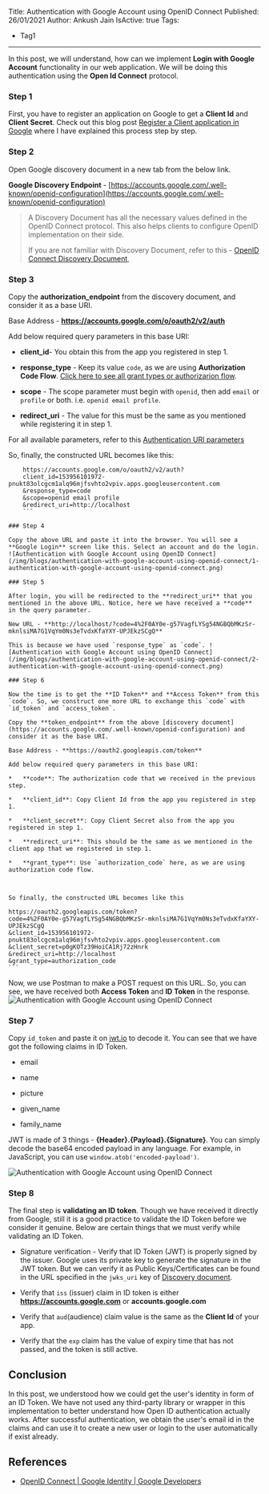 Title: Authentication with Google Account using OpenID Connect
Published: 26/01/2021
Author: Ankush Jain
IsActive: true
Tags:
  - Tag1
---
In this post, we will understand, how can we implement **Login with Google Account** functionality in our web application. We will be doing this authentication using the **Open Id Connect** protocol.

### Step 1

First, you have to register an application on Google to get a **Client Id** and **Client Secret**. Check out this blog post [Register a Client application in Google](https://coderjony.com/blogs/register-a-client-application-in-google-to-access-google-apis-via-oauth-20/) where I have explained this process step by step. 

### Step 2

Open Google discovery document in a new tab from the below link.

**Google Discovery Endpoint** - [https://accounts.google.com/.well-known/openid-configuration](https://accounts.google.com/.well-known/openid-configuration)

> A Discovery Document has all the necessary values defined in the OpenID Connect protocol. This also helps clients to configure OpenID implementation on their side.
> 
>  If you are not familiar with Discovery Document, refer to this - [OpenID Connect Discovery Document](https://janrain-education-center.knowledgeowl.com/home/the-hosted-login-discovery-document),

### Step 3

Copy the **authorization_endpoint** from the discovery document, and consider it as a base URI.

Base Address - **https://accounts.google.com/o/oauth2/v2/auth**

Add below required query parameters in this base URI:

*   **client_id**- You obtain this from the app you registered in step 1.

*   **response_type** - Keep its value `code`, as we are using **Authorization Code Flow**. [Click here to see all grant types or authorizarion flow](https://auth0.com/docs/applications/application-grant-types#spec-conforming-grants).

*   **scope** - The scope parameter must begin with `openid`, then add `email` or `profile` or both. i.e. `openid email profile`.

*   **redirect_uri** - The value for this must be the same as you mentioned while registering it in step 1.



For all available parameters, refer to this [Authentication URI parameters](https://developers.google.com/identity/protocols/oauth2/openid-connect#authenticationuriparameters)

So, finally, the constructed URL becomes like this:

```
    https://accounts.google.com/o/oauth2/v2/auth?
    client_id=153956101972-pnukt83olcgcm1alq96mjfsvhto2vpiv.apps.googleusercontent.com
    &response_type=code
    &scope=openid email profile
    &redirect_uri=http://localhost
    ```

### Step 4

Copy the above URL and paste it into the browser. You will see a **Google Login** screen like this. Select an account and do the login. ![Authentication with Google Account using OpenID Connect](/img/blogs/authentication-with-google-account-using-openid-connect/1-authentication-with-google-account-using-openid-connect.png)

### Step 5

After login, you will be redirected to the **redirect_uri** that you mentioned in the above URL. Notice, here we have received a **code** in the query parameter. 

New URL - **http://localhost/?code=4%2F0AY0e-g57VagfLYSg54NGBQbMKzSr-mknlsiMA7G1VqYm0Ns3eTvdxKfaYXY-UPJEkzSCgQ**

This is because we have used `response_type` as `code`. ![Authentication with Google Account using OpenID Connect](/img/blogs/authentication-with-google-account-using-openid-connect/2-authentication-with-google-account-using-openid-connect.png)

### Step 6

Now the time is to get the **ID Token** and **Access Token** from this `code`. So, we construct one more URL to exchange this `code` with `id_token` and `access_token`.

Copy the **token_endpoint** from the above [discovery document](https://accounts.google.com/.well-known/openid-configuration) and consider it as the base URI. 

Base Address - **https://oauth2.googleapis.com/token**

Add below required query parameters in this base URI:

*   **code**: The authorization code that we received in the previous step.

*   **client_id**: Copy Client Id from the app you registered in step 1.

*   **client_secret**: Copy Client Secret also from the app you registered in step 1.

*   **redirect_uri**: This should be the same as we mentioned in the client app that we registered in step 1.

*   **grant_type**: Use `authorization_code` here, as we are using authorization code flow.



So finally, the constructed URL becomes like this

```
    https://oauth2.googleapis.com/token?
    code=4%2F0AY0e-g57VagfLYSg54NGBQbMKzSr-mknlsiMA7G1VqYm0Ns3eTvdxKfaYXY-UPJEkzSCgQ
    &client_id=153956101972-pnukt83olcgcm1alq96mjfsvhto2vpiv.apps.googleusercontent.com
    &client_secret=p0gKOTz39HoiCA1Rj72zHnrk
    &redirect_uri=http://localhost
    &grant_type=authorization_code
    ```

Now, we use Postman to make a POST request on this URL. So, you can see, we have received both **Access Token** and **ID Token** in the response. ![Authentication with Google Account using OpenID Connect](/img/blogs/authentication-with-google-account-using-openid-connect/3-authentication-with-google-account-using-openid-connect.png)

### Step 7

Copy `id_token` and paste it on [jwt.io](https://jwt.io/) to decode it. You can see that we have got the following claims in ID Token. 

*   email

*   name

*   picture

*   given_name

*   family_name



JWT is made of 3 things - **{Header}.{Payload}.{Signature}**. You can simply decode the base64 encoded payload in any language. For example, in JavaScript, you can use `window.atob('encoded-payload')`.

![Authentication with Google Account using OpenID Connect](/img/blogs/authentication-with-google-account-using-openid-connect/4-authentication-with-google-account-using-openid-connect.png)

### Step 8

The final step is **validating an ID token**. Though we have received it directly from Google, still it is a good practice to validate the ID Token before we consider it genuine. Below are certain things that we must verify while validating an ID Token.

*   Signature verification - Verify that ID Token (JWT) is properly signed by the issuer. Google uses its private key to generate the signature in the JWT token. But we can verify it as Public Keys/Certificates can be found in the URL specified in the `jwks_uri` key of [Discovery document](https://accounts.google.com/.well-known/openid-configuration).

*   Verify that `iss` (issuer) claim in ID token is either **https://accounts.google.com** or **accounts.google.com**

*   Verify that `aud`(audience) claim value is the same as the **Client Id** of your app.

*   Verify that the `exp` claim has the value of expiry time that has not passed, and the token is still active.



## Conclusion

In this post, we understood how we could get the user's identity in form of an ID Token. We have not used any third-party library or wrapper in this implementation to better understand how Open ID authentication actually works. After successful authentication, we obtain the user's email id in the claims and can use it to create a new user or login to the user automatically if exist already. 

## References

*   [OpenID Connect | Google Identity | Google Developers](https://developers.google.com/identity/protocols/oauth2/openid-connect)


                